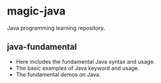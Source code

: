 # magic-java
Java programming learning repository.

## java-fundamental
- Here includes the fundamental Java syntax and usage.
- The basic examples of Java keyword and usage.
- The fundamental demos on Java.